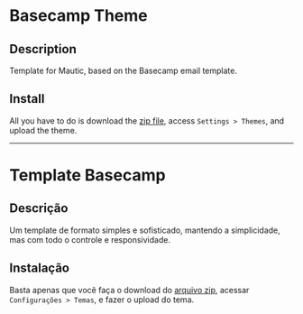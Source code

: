 # Basecamp Theme

## Description

Template for Mautic, based on the Basecamp email template.

## Install

All you have to do is download the [zip file](https://github.com/moskoweb/Basecamp-Theme/raw/master/Basecamp-Theme.zip), access ```Settings > Themes```, and upload the theme.

---

# Template Basecamp

## Descrição

Um template de formato simples e sofisticado, mantendo a simplicidade, mas com todo o controle e responsividade.

## Instalação

Basta apenas que você faça o download do [arquivo zip](https://github.com/moskoweb/Basecamp-Theme/raw/master/Basecamp-Theme.zip), acessar ```Configurações > Temas```, e fazer o upload do tema.
